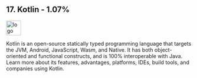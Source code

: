 ## 17. Kotlin - 1.07%
<img src="https://download.logo.wine/logo/Kotlin_(programming_language)/Kotlin_(programming_language)-Logo.wine.png" alt="logo" width="40" height="40" /> 

Kotlin is an open-source statically typed programming language that targets the JVM, Android, JavaScript, Wasm, and Native. It has both object-oriented and functional constructs, and is 100% interoperable with Java. Learn more about its features, advantages, platforms, IDEs, build tools, and companies using Kotlin.
